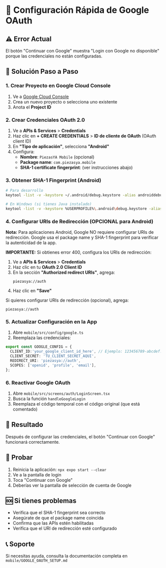 # 🚀 Configuración Rápida de Google OAuth

## ⚠️ Error Actual
El botón "Continuar con Google" muestra "Login con Google no disponible" porque las credenciales no están configuradas.

## 🔧 Solución Paso a Paso

### 1. Crear Proyecto en Google Cloud Console
1. Ve a [Google Cloud Console](https://console.cloud.google.com/)
2. Crea un nuevo proyecto o selecciona uno existente
3. Anota el **Project ID**

### 2. Crear Credenciales OAuth 2.0
1. Ve a **APIs & Services** > **Credentials**
2. Haz clic en **+ CREATE CREDENTIALS** > **ID de cliente de OAuth** (OAuth client ID)
3. En **"Tipo de aplicación"**, selecciona **"Android"**
4. Configura:
   - **Nombre**: `PiezasYA Mobile` (opcional)
   - **Package name**: `com.piezasya.mobile`
   - **SHA-1 certificate fingerprint**: (ver instrucciones abajo)

### 3. Obtener SHA-1 Fingerprint (Android)
```bash
# Para desarrollo
keytool -list -v -keystore ~/.android/debug.keystore -alias androiddebugkey -storepass android -keypass android

# En Windows (si tienes Java instalado)
keytool -list -v -keystore %USERPROFILE%\.android\debug.keystore -alias androiddebugkey -storepass android -keypass android
```

### 4. Configurar URIs de Redirección (OPCIONAL para Android)
**Nota:** Para aplicaciones Android, Google NO requiere configurar URIs de redirección.
Google usa el package name y SHA-1 fingerprint para verificar la autenticidad de la app.

**IMPORTANTE:** Si obtienes error 400, configura los URIs de redirección:

1. Ve a **APIs & Services** > **Credentials**
2. Haz clic en tu **OAuth 2.0 Client ID**
3. En la sección **"Authorized redirect URIs"**, agrega:
   ```
   piezasya://auth
   ```
4. Haz clic en **"Save"**

Si quieres configurar URIs de redirección (opcional), agrega:
```
piezasya://auth
```

### 5. Actualizar Configuración en la App
1. Abre `mobile/src/config/google.ts`
2. Reemplaza las credenciales:

```typescript
export const GOOGLE_CONFIG = {
  CLIENT_ID:'your_google_client_id_here', // Ejemplo: 123456789-abcdef.apps.googleusercontent.com
  CLIENT_SECRET: 'TU_CLIENT_SECRET_AQUI',
  REDIRECT_URI: 'piezasya://auth',
  SCOPES: ['openid', 'profile', 'email'],
};
```

### 6. Reactivar Google OAuth
1. Abre `mobile/src/screens/auth/LoginScreen.tsx`
2. Busca la función `handleGoogleLogin`
3. Reemplaza el código temporal con el código original (que está comentado)

## 🎯 Resultado
Después de configurar las credenciales, el botón "Continuar con Google" funcionará correctamente.

## 📱 Probar
1. Reinicia la aplicación: `npx expo start --clear`
2. Ve a la pantalla de login
3. Toca "Continuar con Google"
4. Deberías ver la pantalla de selección de cuenta de Google

## 🆘 Si tienes problemas
- Verifica que el SHA-1 fingerprint sea correcto
- Asegúrate de que el package name coincida
- Confirma que las APIs estén habilitadas
- Verifica que el URI de redirección esté configurado

## 📞 Soporte
Si necesitas ayuda, consulta la documentación completa en `mobile/GOOGLE_OAUTH_SETUP.md`
